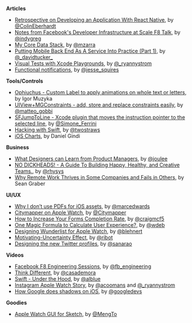 
**Articles**

* [Retrospective on Developing an Application With React Native](http://blog.scottlogic.com/2015/03/26/react-native-retrospective.html), by [@ColinEberhardt](https://twitter.com/ColinEberhardt)
* [Notes from Facebook's Developer Infrastructure at Scale F8 Talk](http://gregoryszorc.com/blog/2015/03/28/notes-from-facebook%27s-developer-infrastructure-at-scale-f8-talk/), by [@indygreg](https://twitter.com/indygreg)
* [My Core Data Stack](http://martiancraft.com/blog/2015/03/core-data-stack/), by [@mzarra](https://twitter.com/mzarra)
* [Putting Mobile Back End As A Service Into Practice (Part 1)](http://www.smashingmagazine.com/2015/03/30/mobile-backend-service-practice-part1/), by [@_davidtucker\_](https://twitter.com/_davidtucker_)
* [Visual Tests with Xcode Playgrounds](http://whoisryannystrom.com/2015/03/30/Visual-Playground-Unit-Tests/), by [@_ryannystrom](https://twitter.com/_ryannystrom)
* [Functional notifications](http://www.jessesquires.com/functional-notifications/), by [@jesse_squires](https://twitter.com/jesse_squires)

**Tools/Controls**

* [Ophiuchus - Custom Label to apply animations on whole text or letters](https://github.com/Yalantis/Preloader.Ophiuchus), by Igor Muzyka
* [UIView+MGConstraints - add, store and replace constraints easily](https://github.com/matteogobbi/UIView-MGConstraints), by [@matteo_gobbi](https://twitter.com/matteo_gobbi)
* [SFJumpToLine - Xcode plugin that moves the instruction pointer to the selected line](https://github.com/sferrini/SFJumpToLine), by [@Simone_Ferrini](https://twitter.com/Simone_Ferrini)
* [Hacking with Swift](http://www.hackingwithswift.com/), by [@twostraws](https://twitter.com/twostraws)
* [iOS Charts](https://github.com/danielgindi/ios-charts), by Daniel Gindi

**Business**

* [What Designers can Learn from Product Managers](https://medium.com/@joulee/what-designers-can-learn-from-pms-3aa285f511bc), by [@joulee](https://twitter.com/joulee)
* [NO DICKHEADS! - A Guide To Building Happy, Healthy, and Creative Teams.](https://medium.com/@rhysys/no-dickheads-a-guide-to-building-happy-healthy-and-creative-teams-7e9b049fc57d), by [@rhysys](https://twitter.com/rhysys)
* [Why Remote Work Thrives in Some Companies and Fails in Others](https://hbr.org/2015/03/why-remote-work-thrives-in-some-companies-and-fails-in-others), by Sean Graber

**UI/UX**

* [Why I don’t use PDFs for iOS assets](http://bjango.com/articles/idontusepdfs/), by [@marcedwards](https://twitter.com/marcedwards)
* [Citymapper on Apple Watch](https://medium.com/@Citymapper/citymapper-on-apple-watch-843c3e757f58), by [@Citymapper](https://twitter.com/Citymapper)
* [How to Increase Your Forms Completion Rate](http://usabilityhour.com/better-forms/), by [@craigmcf5](https://twitter.com/craigmcf5)
* [One Magic Formula to Calculate User Experience?](http://journal.gibbon.co/one-magic-formula-to-calculate-user-experience), by [@wdeb](https://twitter.com/wdeb)
* [Designing Wunderlist for Apple Watch](https://www.wunderlist.com/blog/designing-wunderlist-for-apple-watch-from-benedikt-lehnert/), by [@blehnert](https://twitter.com/blehnert)
* [Motivating-Uncertainty Effect](http://coglode.com/gems/motivating-uncertainty-effect), by [@ribot](https://twitter.com/ribot)
* [Designing the new Twitter profiles](https://blog.twitter.com/2015/designing-the-new-twitter-profiles), by [@sanarao](https://twitter.com/sanarao)

**Videos**

* [Facebook F8 Engineering Sessions](https://www.youtube.com/playlist?list=PLb0IAmt7-GS1_7FcSupSJoUe21tF12eu8), by [@fb_engineering](https://twitter.com/fb_engineering)
* [Think Different](http://realm.io/news/saul-mora-think-different/), by [@casademora](https://twitter.com/casademora)
* [Swift - Under the Hood](http://www.infoq.com/presentations/swift-llvm), by [@alblue](https://twitter.com/alblue)
* [Instagram Apple Watch Story](http://www.happy.watch/blog/2015/3/27/instagram-app), by [@acoomans](https://twitter.com/acoomans) and [@_ryannystrom](https://twitter.com/_ryannystrom)
* [How Google does shadows on iOS](https://youtu.be/vvGVsmWdjyw), by [@googledevs](https://twitter.com/googledevs)

**Goodies**

* [Apple Watch GUI for Sketch](https://designcode.io/watch), by [@MengTo](https://twitter.com/mengto)

